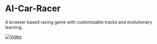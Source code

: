 # AI-Car-Racer
A browser based racing game with customizable tracks and evolutionary learning.

[![Video](https://github-production-user-asset-6210df.s3.amazonaws.com/73358946/264179178-f28eaa65-4aab-4c17-abf9-db330f3262b9.png)](https://www.youtube.com/watch?v=inHhTo8XcOs)
